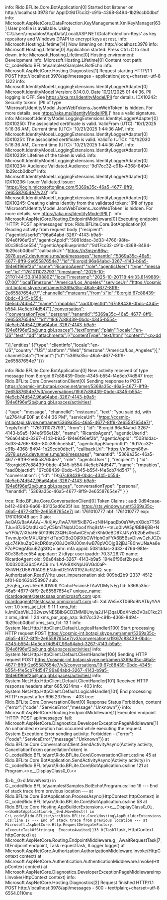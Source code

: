 info: Rido.BFLite.Core.BotApplication[0]
      Started bot listener on http://localhost:3978 for AppID:9d17cc32-c91b-4368-8494-1b29ccb0dbcf
info: Microsoft.AspNetCore.DataProtection.KeyManagement.XmlKeyManager[63]
      User profile is available. Using 'C:\Users\rmpablos\AppData\Local\ASP.NET\DataProtection-Keys' as key repository and Windows DPAPI to encrypt keys at rest.
info: Microsoft.Hosting.Lifetime[14]
      Now listening on: http://localhost:3978
info: Microsoft.Hosting.Lifetime[0]
      Application started. Press Ctrl+C to shut down.
info: Microsoft.Hosting.Lifetime[0]
      Hosting environment: Development
info: Microsoft.Hosting.Lifetime[0]
      Content root path: C:\_code\Rido.BFLite\samples\Samples.BotEcho
info: Microsoft.AspNetCore.Hosting.Diagnostics[1]
      Request starting HTTP/1.1 POST http://localhost:3978/api/messages - application/json;+charset=utf-8 1322
info: Microsoft.IdentityModel.LoggingExtensions.IdentityLoggerAdapter[0]
      Microsoft.IdentityModel Version: 8.14.0.0. Date 10/21/2025 01:44:36. PII logging is OFF. See https://aka.ms/IdentityModel/PII for details.
      IDX10242: Security token: '[PII of type 'Microsoft.IdentityModel.JsonWebTokens.JsonWebToken' is hidden. For more details, see https://aka.ms/IdentityModel/PII.]' has a valid signature.
info: Microsoft.IdentityModel.LoggingExtensions.IdentityLoggerAdapter[0]
      IDX10250: The associated certificate is valid. ValidFrom (UTC): '10/1/2025 5:16:36 AM', Current time (UTC): '10/21/2025 1:44:36 AM'.
info: Microsoft.IdentityModel.LoggingExtensions.IdentityLoggerAdapter[0]
      IDX10251: The associated certificate is valid. ValidTo (UTC): '10/1/2030 5:16:36 AM', Current time (UTC): '10/21/2025 1:44:36 AM'.
info: Microsoft.IdentityModel.LoggingExtensions.IdentityLoggerAdapter[0]
      IDX10239: Lifetime of the token is valid.
info: Microsoft.IdentityModel.LoggingExtensions.IdentityLoggerAdapter[0]
      IDX10234: Audience Validated.Audience: '9d17cc32-c91b-4368-8494-1b29ccb0dbcf'
info: Microsoft.IdentityModel.LoggingExtensions.IdentityLoggerAdapter[0]
      IDX10236: Issuer Validated.Issuer: 'https://login.microsoftonline.com/5369a35c-46a5-4677-8ff9-2e65587654e7/v2.0'
info: Microsoft.IdentityModel.LoggingExtensions.IdentityLoggerAdapter[0]
      IDX10245: Creating claims identity from the validated token: '[PII of type 'Microsoft.IdentityModel.JsonWebTokens.JsonWebToken' is hidden. For more details, see https://aka.ms/IdentityModel/PII.]'.
info: Microsoft.AspNetCore.Routing.EndpointMiddleware[0]
      Executing endpoint 'HTTP: POST api/messages'
trce: Rido.BFLite.Core.BotApplication[0]
      Reading activity from request body
 {"recipient":{"agenticUserId":"96a64abd-3267-4143-b9a5-194e6f96ef2b","agenticAppId":"5081ddac-3d33-4766-98fe-80c38c5ce554","agenticAppBlueprintId":"9d17cc32-c91b-4368-8494-1b29ccb0dbcf","callbackUri":"https://n3mzm86w-3978.usw2.devtunnels.ms/api/messages","tenantId":"5369a35c-46a5-4677-8ff9-2e65587654e7","id":"8:orgid:96a64abd-3267-4143-b9a5-194e6f96ef2b","name":"RicardoAgent","role":"agenticUser"},"type":"message","id":"1761011073793","timestamp":"2025-10-21T01:44:33.8149889Z","localTimestamp":"2025-10-20T18:44:33.8149889-07:00","localTimezone":"America/Los_Angeles","serviceUrl":"https://cosmic-int.botapi.skype.net/amer/5369a35c-46a5-4677-8ff9-2e65587654e7/","channelId":"msteams","from":{"id":"8:orgid:67c88439-0bdc-4345-b554-f4e5cb74d547","name":"rmpablos","aadObjectId":"67c88439-0bdc-4345-b554-f4e5cb74d547"},"conversation":{"conversationType":"personal","tenantId":"5369a35c-46a5-4677-8ff9-2e65587654e7","id":"19:67c88439-0bdc-4345-b554-f4e5cb74d547_96a64abd-3267-4143-b9a5-194e6f96ef2b@unq.gbl.spaces"},"textFormat":"plain","locale":"en-US","text":"dd","attachments":[{"contentType":"text/html","content":"<p>dd</p>"}],"entities":[{"type":"clientInfo","locale":"en-US","country":"US","platform":"Web","timezone":"America/Los_Angeles"}],"channelData":{"tenant":{"id":"5369a35c-46a5-4677-8ff9-2e65587654e7"}}}

info: Rido.BFLite.Core.BotApplication[0]
      New activity received of type message from 8:orgid:67c88439-0bdc-4345-b554-f4e5cb74d547
trce: Rido.BFLite.Core.ConversationClient[0]
      Sending response to
 POST https://cosmic-int.botapi.skype.net/amer/5369a35c-46a5-4677-8ff9-2e65587654e7/v3/conversations/19:67c88439-0bdc-4345-b554-f4e5cb74d547_96a64abd-3267-4143-b9a5-194e6f96ef2b@unq.gbl.spaces/activities/

 {
        "type": "message",
        "channelId": "msteams",
        "text": "you said dd, with \u2764\uFE0F at 6:44:36 PM",
        "serviceUrl": "https://cosmic-int.botapi.skype.net/amer/5369a35c-46a5-4677-8ff9-2e65587654e7/",
        "replyToId": "1761011073793",
        "from": {
          "id": "8:orgid:96a64abd-3267-4143-b9a5-194e6f96ef2b",
          "name": "RicardoAgent",
          "agenticUserId": "96a64abd-3267-4143-b9a5-194e6f96ef2b",
          "agenticAppId": "5081ddac-3d33-4766-98fe-80c38c5ce554",
          "agenticAppBlueprintId": "9d17cc32-c91b-4368-8494-1b29ccb0dbcf",
          "callbackUri": "https://n3mzm86w-3978.usw2.devtunnels.ms/api/messages",
          "tenantId": "5369a35c-46a5-4677-8ff9-2e65587654e7",
          "role": "agenticUser"
        },
        "recipient": {
          "id": "8:orgid:67c88439-0bdc-4345-b554-f4e5cb74d547",
          "name": "rmpablos",
          "aadObjectId": "67c88439-0bdc-4345-b554-f4e5cb74d547"
        },
        "conversation": {
          "id": "19:67c88439-0bdc-4345-b554-f4e5cb74d547_96a64abd-3267-4143-b9a5-194e6f96ef2b@unq.gbl.spaces",
          "conversationType": "personal",
          "tenantId": "5369a35c-46a5-4677-8ff9-2e65587654e7"
        }
      }


trce: Rido.BFLite.Core.ConversationClient[0]
      Token Claims :
 aud: 0d94caae-b412-4943-8a68-83135ad6d35f
 iss: https://sts.windows.net/5369a35c-46a5-4677-8ff9-2e65587654e7/
 iat: 1761010777
 nbf: 1761010777
 exp: 1761016048
 acr: 0
 aio: AeQAG/8aAAAA/+i/kKjAyJ1wA7/Wf5klB7G+zNlH4paqEb0aYWynXBcb7T58TJu+87JSQ/adUkoCyC5kmTNqbUCoo4Yhq9zM++tnLq0IvW5p/BBIHjBB+NwYF0i/7/iXhaHn50139N23QHsXeAwiCEv/uErKhk0eBD87JJNyYb2bEw9osCTvvmJpr0dMXUQfqHkfTabCIBo2OjRXbCWHphOpFYA6B5BsyDivwCzhJCZvqLc74KhuZqQKcDR6btyXl8JQnRU00m4wB78pVOOjgB2jBJF80hvUNaAa6eF7oPOegABcuBZgSGQ=
 amr: mfa
 appid: 5081ddac-3d33-4766-98fe-80c38c5ce554
 appidacr: 2
 idtyp: user
 ipaddr: 70.37.26.70
 name: RicardoAgent
 oid: 96a64abd-3267-4143-b9a5-194e6f96ef2b
 puid: 100320053645AAC9
 rh: 1.AVkBXKNpU6VGd0aP-S5lWHZU567KlA0StENJimiDE1rW019ZAcRZAQ.
 scp: Authorization.ReadWrite user_impersonation
 sid: 009bd2b9-2337-4512-bf01-8b463b258907
 sub: _EzqEq_xvyUhEdBJDWRLYCohcPvsimsETAaVDMytvEg
 tid: 5369a35c-46a5-4677-8ff9-2e65587654e7
 unique_name: ricardoagent@testcsaaa.onmicrosoft.com
 upn: ricardoagent@testcsaaa.onmicrosoft.com
 uti: XaLWe5vXT06Ro9NATkyYAA
 ver: 1.0
 xms_act_fct: 9 11 1
 xms_ftd: kJmlCabVkL302wzwNE5BIbGCDZMM8Unyla2J14j3qaUBdXNzb3V0aC1kc21z
 xms_idrel: 1 24
 xms_par_app_azp: 9d17cc32-c91b-4368-8494-1b29ccb0dbcf
 xms_sub_fct: 13 1
info: System.Net.Http.HttpClient.Default.LogicalHandler[100]
      Start processing HTTP request POST https://cosmic-int.botapi.skype.net/amer/5369a35c-46a5-4677-8ff9-2e65587654e7/v3/conversations/19:67c88439-0bdc-4345-b554-f4e5cb74d547_96a64abd-3267-4143-b9a5-194e6f96ef2b@unq.gbl.spaces/activities/
info: System.Net.Http.HttpClient.Default.ClientHandler[100]
      Sending HTTP request POST https://cosmic-int.botapi.skype.net/amer/5369a35c-46a5-4677-8ff9-2e65587654e7/v3/conversations/19:67c88439-0bdc-4345-b554-f4e5cb74d547_96a64abd-3267-4143-b9a5-194e6f96ef2b@unq.gbl.spaces/activities/
info: System.Net.Http.HttpClient.Default.ClientHandler[101]
      Received HTTP response headers after 685.9214ms - 403
info: System.Net.Http.HttpClient.Default.LogicalHandler[101]
      End processing HTTP request after 696.2375ms - 403
trce: Rido.BFLite.Core.ConversationClient[0]
      Response Status Forbidden, content {"error":{"code":"ServiceError","message":"Unknown"}}
info: Microsoft.AspNetCore.Routing.EndpointMiddleware[1]
      Executed endpoint 'HTTP: POST api/messages'
fail: Microsoft.AspNetCore.Diagnostics.DeveloperExceptionPageMiddleware[1]
      An unhandled exception has occurred while executing the request.
      System.Exception: Error sending activity: Forbidden - {"error":{"code":"ServiceError","message":"Unknown"}}
         at Rido.BFLite.Core.ConversationClient.SendActivityAsync(Activity activity, CancellationToken cancellationToken) in C:\_code\Rido.BFLite\src\Rido.BFLite.Core\ConversationClient.cs:line 45
         at Rido.BFLite.Core.BotApplication.SendActivityAsync(Activity activity) in C:\_code\Rido.BFLite\src\Rido.BFLite.Core\BotApplication.cs:line 121
         at Program.<>c__DisplayClass0_0.<<<Main>$>b__0>d.MoveNext() in C:\_code\Rido.BFLite\samples\Samples.BotEcho\Program.cs:line 16
      --- End of stack trace from previous location ---
         at Rido.BFLite.Core.BotApplication.ProcessAsync(HttpContext httpContext) in C:\_code\Rido.BFLite\src\Rido.BFLite.Core\BotApplication.cs:line 58
         at Rido.BFLite.Core.Hosting.AppBuilderExtensions.<>c__DisplayClass0_0`1.<<UseBotApplication>b__0>d.MoveNext() in C:\_code\Rido.BFLite\src\Rido.BFLite.Core\Hosting\AppBuilderExtensions.cs:line 17
      --- End of stack trace from previous location ---
         at Microsoft.AspNetCore.Http.RequestDelegateFactory.<ExecuteTaskOfString>g__ExecuteAwaited|133_0(Task`1 task, HttpContext httpContext)
         at Microsoft.AspNetCore.Routing.EndpointMiddleware.<Invoke>g__AwaitRequestTask|7_0(Endpoint endpoint, Task requestTask, ILogger logger)
         at Microsoft.AspNetCore.Authorization.AuthorizationMiddleware.Invoke(HttpContext context)
         at Microsoft.AspNetCore.Authentication.AuthenticationMiddleware.Invoke(HttpContext context)
         at Microsoft.AspNetCore.Diagnostics.DeveloperExceptionPageMiddlewareImpl.Invoke(HttpContext context)
info: Microsoft.AspNetCore.Hosting.Diagnostics[2]
      Request finished HTTP/1.1 POST http://localhost:3978/api/messages - 500 - text/plain;+charset=utf-8 6554.0110ms
